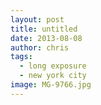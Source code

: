 ```yaml
---
layout: post
title: untitled
date: 2013-08-08
author: chris
tags:
  - long exposure
  - new york city
image: MG-9766.jpg
---
```


